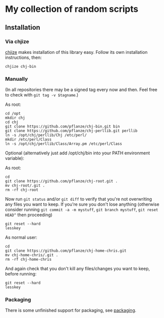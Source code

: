 # My collection of random scripts

## Installation

### Via chjize

[chjize](https://github.com/pflanze/chjize) makes installation of this
library easy. Follow its own installation instructions, then:

    chjize chj-bin

### Manually

(In all repositories there may be a signed tag every now and
then. Feel free to check with `git tag -v $tagname`.)

As root:

    cd /opt
    mkdir chj
    cd chj
    git clone https://github.com/pflanze/chj-bin.git bin
    git clone https://github.com/pflanze/chj-perllib.git perllib
    ln -s /opt/chj/perllib/Chj /etc/perl/
    mkdir /etc/perl/Class
    ln -s /opt/chj/perllib/Class/Array.pm /etc/perl/Class

Optional (alternatively just add /opt/chj/bin into your PATH
environment variable):

As root:

    cd
    git clone https://github.com/pflanze/chj-root.git .
    mv chj-root/.git .
    rm -rf chj-root

Now run `git status` and/or `git diff` to verify that you're not
overwriting any files you want to keep. If you're sure you don't lose
anything (otherwise consider running `git commit -a -m mystuff`, `git
branch mystuff`, `git reset HEAD^` then proceeding)

    git reset --hard
    lesskey

As normal user:

    cd
    git clone https://github.com/pflanze/chj-home-chris.git
    mv chj-home-chris/.git .
    rm -rf chj-home-chris

And again check that you don't kill any files/changes you want to
keep, before running:

    git reset --hard
    lesskey

### Packaging

There is some unfinished support for packaging, see
[packaging](docs/packaging.md).

